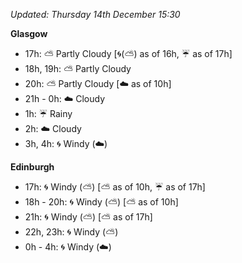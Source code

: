 *Updated: Thursday 14th December 15:30*

**Glasgow**

* 17h: :partly_sunny: Partly Cloudy [:cyclone:(:partly_sunny:) as of 16h, :umbrella: as of 17h]
* 18h, 19h: :partly_sunny: Partly Cloudy
* 20h: :partly_sunny: Partly Cloudy [:cloud: as of 10h]
* 21h - 0h: :cloud: Cloudy
* 1h: :umbrella: Rainy
* 2h: :cloud: Cloudy
* 3h, 4h: :cyclone: Windy (:cloud:)

**Edinburgh**

* 17h: :cyclone: Windy (:partly_sunny:) [:partly_sunny: as of 10h, :umbrella: as of 17h]
* 18h - 20h: :cyclone: Windy (:partly_sunny:) [:partly_sunny: as of 10h]
* 21h: :cyclone: Windy (:partly_sunny:) [:partly_sunny: as of 17h]
* 22h, 23h: :cyclone: Windy (:partly_sunny:)
* 0h - 4h: :cyclone: Windy (:cloud:)
